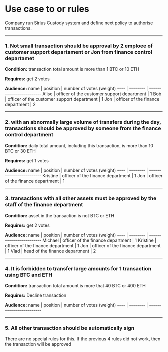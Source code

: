# Use case to or rules

Company run Sirius Custody system and define next policy to authorise transactions.

-------------

### 1. Not small transaction should be approval by 2 emploee of customer support departament or Jon from finance control departamet

**Condition:** transaction total amount is more than 1 BTC or 10 ETH

**Requires:** get 2 votes

**Audience:**
name | position | number of votes (weight)
---- | -------- | ------------------------
Alise | officer of the customer support department | 1
Bob | officer of the customer support department | 1
Jon | officer of the finance department | 2

-------------

### 2. with an abnormally large volume of transfers during the day, transactions should be approved by someone from the finance control department

**Condition:** daily total amount, including this transaction, is more than 10 BTC or 30 ETH

**Requires:** get 1 votes

**Audience:**
name | position | number of votes (weight)
---- | -------- | ------------------------
Kristine | officer of the finance department | 1
Jon | officer of the finance department | 1

-------------

### 3. transactions with all other assets must be approved by the staff of the finance department

**Condition:** asset in the transaction is not BTC or ETH

**Requires:** get 2 votes

**Audience:**
name | position | number of votes (weight)
---- | -------- | ------------------------
Michael | officer of the finance department | 1
Kristine | officer of the finance department | 1
Jon | officer of the finance department | 1
Vlad | head of the finance department | 2

-------------

### 4. It is forbidden to transfer large amounts for 1 transaction using BTC and ETH

**Condition:** transaction total amount is more that 40 BTC or 400 ETH

**Requires:** Decline transaction

**Audience:**
name | position | number of votes (weight)
---- | -------- | ------------------------

-------------

### 5. All other transaction should be automatically sign

There are no special rules for this. If the previous 4 rules did not work, then the transaction will be approved

